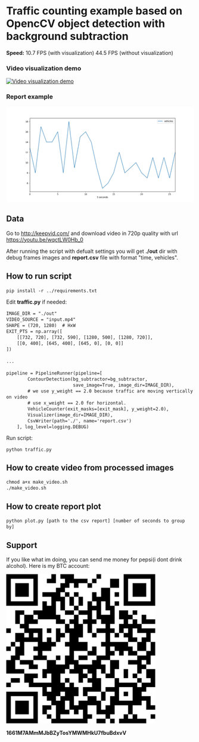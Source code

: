 # Traffic counting example based on OpencCV object detection with background subtraction

**Speed:** 10.7 FPS (with visualization) 44.5 FPS (without visualization)

### Video visualization demo
[![Video visualization demo](https://img.youtube.com/vi/_o5iLbRHKao/0.jpg)](https://youtu.be/_o5iLbRHKao)

### Report example
![Report plot](report.png)

## Data
Go to http://keepvid.com/ and download video in 720p quality with url https://youtu.be/wqctLW0Hb_0

After running the script with defualt settings you will get **./out** dir with debug frames images and **report.csv** file with format "time, vehicles".

## How to run script
```
pip install -r ../requirements.txt
```

Edit **traffic.py** if needed:
```
IMAGE_DIR = "./out"
VIDEO_SOURCE = "input.mp4"
SHAPE = (720, 1280)  # HxW
EXIT_PTS = np.array([
    [[732, 720], [732, 590], [1280, 500], [1280, 720]],
    [[0, 400], [645, 400], [645, 0], [0, 0]]
])

...

pipeline = PipelineRunner(pipeline=[
        ContourDetection(bg_subtractor=bg_subtractor,
                         save_image=True, image_dir=IMAGE_DIR),
        # we use y_weight == 2.0 because traffic are moving vertically on video
        # use x_weight == 2.0 for horizontal.
        VehicleCounter(exit_masks=[exit_mask], y_weight=2.0),
        Visualizer(image_dir=IMAGE_DIR),
        CsvWriter(path='./', name='report.csv')
    ], log_level=logging.DEBUG)
```
Run script:
```
python traffic.py
```

## How to create video from processed images
```
chmod a+x make_video.sh
./make_video.sh
```

## How to create report plot
```
python plot.py [path to the csv report] [number of seconds to group by] 
```

## Support 

If you like what im doing, you can send me money for pepsi(i dont drink alcohol).
Here is my BTC account:

<img src="../bitcoin.png" width="400" height="400">

**1661M7AMmMJbBZyTosYMWMHkU7fbuBdxvV**


